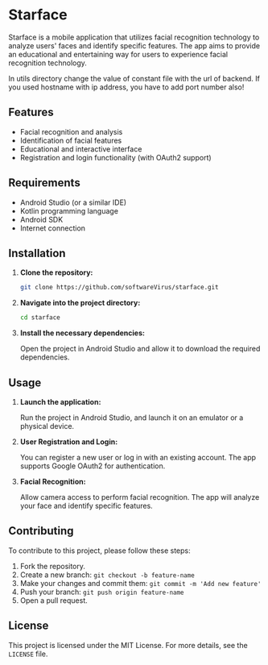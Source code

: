 # Starface

Starface is a mobile application that utilizes facial recognition technology to analyze users' faces and identify specific features. The app aims to provide an educational and entertaining way for users to experience facial recognition technology.

In utils directory change the value of constant file with the url of backend. If you used hostname with ip address, you have to add port number also!

## Features

- Facial recognition and analysis
- Identification of facial features
- Educational and interactive interface
- Registration and login functionality (with OAuth2 support)

## Requirements

- Android Studio (or a similar IDE)
- Kotlin programming language
- Android SDK
- Internet connection

## Installation

1. **Clone the repository:**

    ```bash
    git clone https://github.com/softwareVirus/starface.git
    ```

2. **Navigate into the project directory:**

    ```bash
    cd starface
    ```

3. **Install the necessary dependencies:**

    Open the project in Android Studio and allow it to download the required dependencies.

## Usage

1. **Launch the application:**

    Run the project in Android Studio, and launch it on an emulator or a physical device.

2. **User Registration and Login:**

    You can register a new user or log in with an existing account. The app supports Google OAuth2 for authentication.

3. **Facial Recognition:**

    Allow camera access to perform facial recognition. The app will analyze your face and identify specific features.

## Contributing

To contribute to this project, please follow these steps:

1. Fork the repository.
2. Create a new branch: `git checkout -b feature-name`
3. Make your changes and commit them: `git commit -m 'Add new feature'`
4. Push your branch: `git push origin feature-name`
5. Open a pull request.

## License

This project is licensed under the MIT License. For more details, see the `LICENSE` file.

